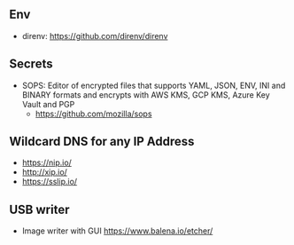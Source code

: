 ## Env

- direnv: https://github.com/direnv/direnv

## Secrets

- SOPS: Editor of encrypted files that supports YAML, JSON, ENV, INI and BINARY formats and encrypts with AWS KMS, GCP KMS, Azure Key Vault and PGP
  - https://github.com/mozilla/sops

## Wildcard DNS for any IP Address

- https://nip.io/
- http://xip.io/
- https://sslip.io/

## USB writer

- Image writer with GUI https://www.balena.io/etcher/
